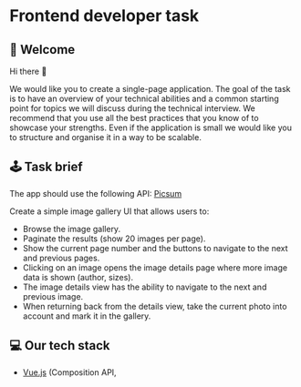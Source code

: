 # Frontend developer task

## :page_facing_up: Welcome

Hi there 👋

We would like you to create a single-page application.
The goal of the task is to have an overview of your technical abilities and a common starting point for topics we will discuss during the technical interview. We recommend that you use all the best practices that you know of to showcase your strengths. Even if the application is small we would like you to structure and organise it in a way to be scalable.

## :joystick: Task brief

The app should use the following API: 
[Picsum](https://picsum.photos/)

Create a simple image gallery UI that allows users to:
- Browse the image gallery.
- Paginate the results (show 20 images per page).
- Show the current page number and the buttons to navigate to the next and previous pages.
- Clicking on an image opens the image details page where more image data is shown (author, sizes).
- The image details view has the ability to navigate to the next and previous image.
- When returning back from the details view, take the current photo into account and mark it in the gallery.

## :computer: Our tech stack
- [Vue.js](https://vuejs.org/) (Composition API, <script setup>)
- [TypeScript](https://www.typescriptlang.org/)
- [Pinia](https://pinia.vuejs.org/) for state management (Setup stores)
- [Vue Router](https://router.vuejs.org/)

Bonus points if you use the same stack. But feel free to use another framework like React or Angular if you’re more comfortable with it.

## :hammer_and_wrench: Other requirements
- Use a CSS preprocessor of your choice to style the app. Don't use a CSS framework since we would like to see your CSS coding skills as well.
- Follow the designs provided below as a guideline. No need to be pixel-perfect but try to match it as closely as possible.
- Feel free to use any fonts you see fit.
- Add some unit tests for components and store.
- Provide short instructions in the form of a README.md file on how to set up and run the app.
- Running in a Docker container is a plus.

## :rocket: Submission
- Clone this repository to your own Github before you start your task.
- When you're happy with the result send us the link or add us as collaborators if it's a private repository.

## :ocean: Designs

![Gallery](designs/01-gallery.png)
![Details](designs/02-details.png)
